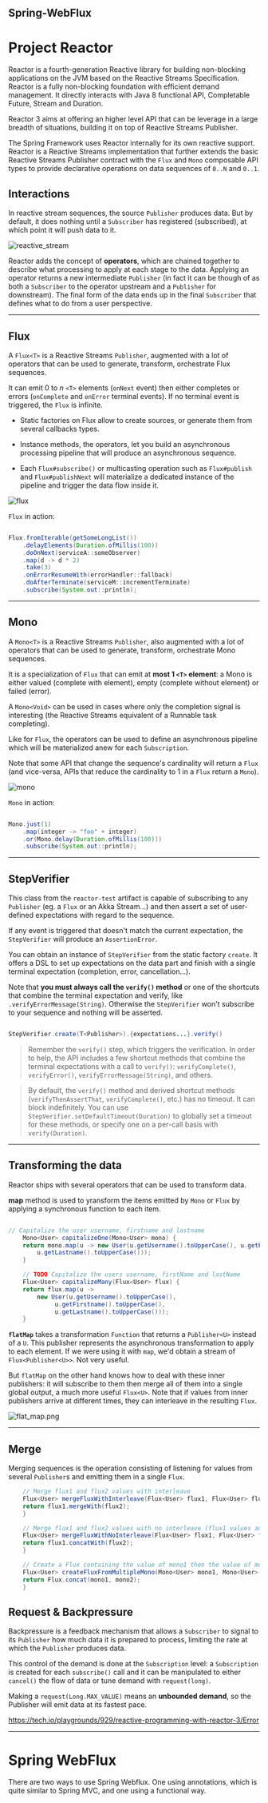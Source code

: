 Spring-WebFlux
---

# Project Reactor

Reactor is a fourth-generation Reactive library for building non-blocking applications on the JVM based on the Reactive Streams Specification. Reactor is a fully non-blocking foundation with efficient demand management. It directly interacts with Java 8 functional API, Completable Future, Stream and Duration.

Reactor 3 aims at offering an higher level API that can be leverage in a large breadth of situations, building it on top of Reactive Streams Publisher.

The Spring Framework uses Reactor internally for its own reactive support. Reactor is a Reactive Streams implementation that further extends the basic Reactive Streams Publisher contract with the `Flux` and `Mono` composable API types to provide declarative operations on data sequences of `0..N` and `0..1`.

## Interactions

In reactive stream sequences, the source `Publisher` produces data. But by default, it does nothing until a `Subscriber` has registered (subscribed), at which point it will push data to it.

![reactive_stream](./images/reactive_stream.png)

Reactor adds the concept of **operators**, which are chained together to describe what processing to apply at each stage to the data. Applying an operator returns a new intermediate `Publisher` (in fact it can be though of as both a `Subscriber` to the operator upstream and a `Publisher` for downstream). The final form of the data ends up in the final `Subscriber` that defines what to do from a user perspective.

---

## Flux

A `Flux<T>` is a Reactive Streams `Publisher`, augmented with a lot of operators that can be used to generate, transform, orchestrate Flux sequences.

It can emit 0 to *n* `<T>` elements (`onNext` event) then either completes or errors (`onComplete` and `onError` terminal events). If no terminal event is triggered, the `Flux` is infinite.

- Static factories on Flux allow to create sources, or generate them from several callbacks types.

- Instance methods, the operators, let you build an asynchronous processing pipeline that will produce an asynchronous sequence.

- Each `Flux#subscribe()` or multicasting operation such as `Flux#publish` and `Flux#publishNext` will materialize a dedicated instance of the pipeline and trigger the data flow inside it.

![flux](./images/flux.png)

`Flux` in action:

```java

Flux.fromIterable(getSomeLongList())
    .delayElements(Duration.ofMillis(100))
    .doOnNext(serviceA::someObserver)
    .map(d -> d * 2)
    .take(3)
    .onErrorResumeWith(errorHandler::fallback)
    .doAfterTerminate(serviceM::incrementTerminate)
    .subscribe(System.out::println);

```

---

## Mono

A `Mono<T>` is a Reactive Streams `Publisher`, also augmented with a lot of operators that can be used to generate, transform, orchestrate Mono sequences.

It is a specialization of `Flux` that can emit at **most 1 `<T>` element**: a Mono is either valued (complete with element), empty (complete without element) or failed (error).

A `Mono<Void>` can be used in cases where only the completion signal is interesting (the Reactive Streams equivalent of a Runnable task completing).

Like for `Flux`, the operators can be used to define an asynchronous pipeline which will be materialized anew for each `Subscription`.

Note that some API that change the sequence's cardinality will return a `Flux` (and vice-versa, APIs that reduce the cardinality to 1 in a `Flux` return a `Mono`).

![mono](./images/mono.png)

`Mono` in action:

```java

Mono.just(1)
    .map(integer -> "foo" + integer)
    .or(Mono.delay(Duration.ofMillis(100)))
    .subscribe(System.out::println);
```

---

## StepVerifier

This class from the `reactor-test` artifact is capable of subscribing to any `Publisher` (eg. a `Flux` or an Akka Stream...) and then assert a set of user-defined expectations with regard to the sequence.

If any event is triggered that doesn't match the current expectation, the `StepVerifier` will produce an `AssertionError`.

You can obtain an instance of `StepVerifier` from the static factory `create`. It offers a DSL to set up expectations on the data part and finish with a single terminal expectation (completion, error, cancellation...).

Note that **you must always call the `verify()` method** or one of the shortcuts that combine the terminal expectation and verify, like `.verifyErrorMessage(String)`. Otherwise the `StepVerifier` won't subscribe to your sequence and nothing will be asserted.

```java

StepVerifier.create(T<Publisher>).{expectations...}.verify()

```

> Remember the `verify()` step, which triggers the verification. In order to help, the API includes a few shortcut methods that combine the terminal expectations with a call to `verify()`: `verifyComplete()`, `verifyError()`, `verifyErrorMessage(String)`, and others.

> By default, the `verify()` method and derived shortcut methods (`verifyThenAssertThat`, `verifyComplete()`, etc.) has no timeout. It can block indefinitely. You can use `StepVerifier.setDefaultTimeout(Duration)` to globally set a timeout for these methods, or specify one on a per-call basis with `verify(Duration)`.
 
---

## Transforming the data

Reactor ships with several operators that can be used to transform data.

**map** method is used to yransform the items emitted by `Mono` or `Flux` by applying a synchronous function to each item.

```java

// Capitalize the user username, firstname and lastname
    Mono<User> capitalizeOne(Mono<User> mono) {
	return mono.map(u -> new User(u.getUsername().toUpperCase(), u.getFirstname().toUpperCase(),
		u.getLastname().toUpperCase()));
    }

    // TODO Capitalize the users username, firstName and lastName
    Flux<User> capitalizeMany(Flux<User> flux) {
	return flux.map(u ->
		new User(u.getUsername().toUpperCase(), 
			 u.getFirstname().toUpperCase(),
			 u.getLastname().toUpperCase()));
    }
```  

**`flatMap`** takes a transformation `Function` that returns a `Publisher<U>` instead of a `U`. This publisher represents the asynchronous transformation to apply to each element. If we were using it with `map`, we'd obtain a stream of `Flux<Publisher<U>>`. Not very useful.

But `flatMap` on the other hand knows how to deal with these inner publishers: it will subscribe to them then merge all of them into a single global output, a much more useful `Flux<U>`. Note that if values from inner publishers arrive at different times, they can interleave in the resulting `Flux`.

![flat_map.png](./images/flat_map.png)

---

## Merge

Merging sequences is the operation consisting of listening for values from several `Publisher`s and emitting them in a single `Flux`.

```java
 	// Merge flux1 and flux2 values with interleave
    Flux<User> mergeFluxWithInterleave(Flux<User> flux1, Flux<User> flux2) {
	return flux1.mergeWith(flux2);
    }

    // Merge flux1 and flux2 values with no interleave (flux1 values and then flux2 values)
    Flux<User> mergeFluxWithNoInterleave(Flux<User> flux1, Flux<User> flux2) {
	return flux1.concatWith(flux2);
    }

    // Create a Flux containing the value of mono1 then the value of mono2
    Flux<User> createFluxFromMultipleMono(Mono<User> mono1, Mono<User> mono2) {
	return Flux.concat(mono1, mono2);
    }
```    

## Request & Backpressure

Backpressure is a feedback mechanism that allows a `Subscriber` to signal to its `Publisher` how much data it is prepared to process, limiting the rate at which the `Publisher` produces data.

This control of the demand is done at the `Subscription` level: a `Subscription` is created for each `subscribe()` call and it can be manipulated to either `cancel()` the flow of data or tune demand with `request(long)`.

Making a `request(Long.MAX_VALUE)` means an **unbounded demand**, so the Publisher will emit data at its fastest pace.


 



https://tech.io/playgrounds/929/reactive-programming-with-reactor-3/Error

















---

# Spring WebFlux

There are two ways to use Spring Webflux. One using annotations, which is quite similar to Spring MVC, and one using a functional way.






















